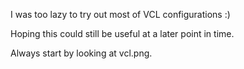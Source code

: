 
I was too lazy to try out most of VCL configurations :)

Hoping this could still be useful at a later point in time.

Always start by looking at vcl.png.
